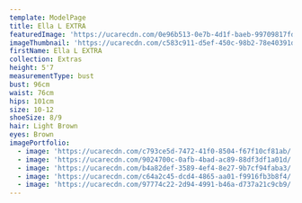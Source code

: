 ```yaml
---
template: ModelPage
title: Ella L EXTRA
featuredImage: 'https://ucarecdn.com/0e96b513-0e7b-4d1f-baeb-99709817fdce/'
imageThumbnail: 'https://ucarecdn.com/c583c911-d5ef-450c-98b2-78e40391d5cd/'
firstName: Ella L EXTRA
collection: Extras
height: 5'7
measurementType: bust
bust: 96cm
waist: 76cm
hips: 101cm
size: 10-12
shoeSize: 8/9
hair: Light Brown
eyes: Brown
imagePortfolio:
  - image: 'https://ucarecdn.com/c793ce5d-7472-41f0-8504-f67f10cf81ab/'
  - image: 'https://ucarecdn.com/9024700c-0afb-4bad-ac89-88df3df1a01d/'
  - image: 'https://ucarecdn.com/b4a82def-3589-4ef4-8e27-9b7cf94faba3/'
  - image: 'https://ucarecdn.com/c64a2c45-dcd4-4865-aa01-f9916fb3b8f4/'
  - image: 'https://ucarecdn.com/97774c22-2d94-4991-b46a-d737a21c9cb9/'
---
```


